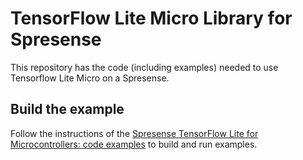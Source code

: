 # TensorFlow Lite Micro Library for Spresense

This repository has the code (including examples) needed to use Tensorflow Lite Micro on a Spresense.

## Build the example

Follow the instructions of the
[Spresense TensorFlow Lite for Microcontrollers: code examples](https://developer.sony.com/develop/spresense/docs/sdk_tutorials_en.html#_tensorflow_lite_for_microcontrollers_code_examples)
to build and run examples.
